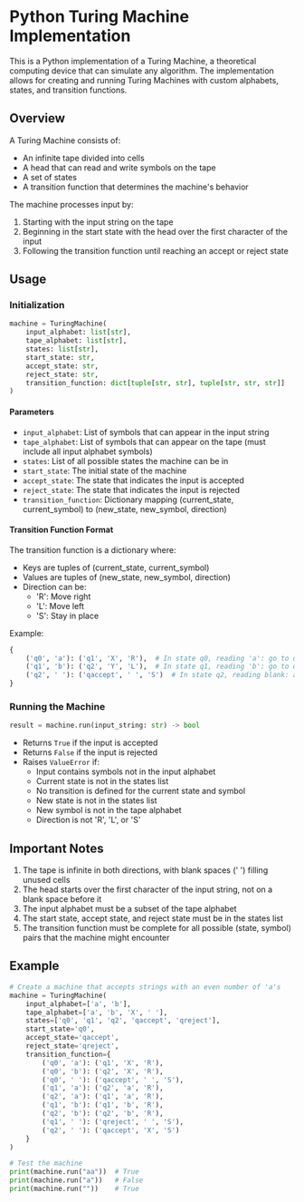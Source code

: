 # Python Turing Machine Implementation

This is a Python implementation of a Turing Machine, a theoretical computing device that can simulate any algorithm. The implementation allows for creating and running Turing Machines with custom alphabets, states, and transition functions.

## Overview

A Turing Machine consists of:

- An infinite tape divided into cells
- A head that can read and write symbols on the tape
- A set of states
- A transition function that determines the machine's behavior

The machine processes input by:

1. Starting with the input string on the tape
2. Beginning in the start state with the head over the first character of the input
3. Following the transition function until reaching an accept or reject state

## Usage

### Initialization

```python
machine = TuringMachine(
    input_alphabet: list[str],
    tape_alphabet: list[str],
    states: list[str],
    start_state: str,
    accept_state: str,
    reject_state: str,
    transition_function: dict[tuple[str, str], tuple[str, str, str]]
)
```

#### Parameters

- `input_alphabet`: List of symbols that can appear in the input string
- `tape_alphabet`: List of symbols that can appear on the tape (must include all input alphabet symbols)
- `states`: List of all possible states the machine can be in
- `start_state`: The initial state of the machine
- `accept_state`: The state that indicates the input is accepted
- `reject_state`: The state that indicates the input is rejected
- `transition_function`: Dictionary mapping (current_state, current_symbol) to (new_state, new_symbol, direction)

#### Transition Function Format

The transition function is a dictionary where:

- Keys are tuples of (current_state, current_symbol)
- Values are tuples of (new_state, new_symbol, direction)
- Direction can be:
  - 'R': Move right
  - 'L': Move left
  - 'S': Stay in place

Example:

```python
{
    ('q0', 'a'): ('q1', 'X', 'R'),  # In state q0, reading 'a': go to q1, write 'X', move right
    ('q1', 'b'): ('q2', 'Y', 'L'),  # In state q1, reading 'b': go to q2, write 'Y', move left
    ('q2', ' '): ('qaccept', ' ', 'S')  # In state q2, reading blank: accept and stay
}
```

### Running the Machine

```python
result = machine.run(input_string: str) -> bool
```

- Returns `True` if the input is accepted
- Returns `False` if the input is rejected
- Raises `ValueError` if:
  - Input contains symbols not in the input alphabet
  - Current state is not in the states list
  - No transition is defined for the current state and symbol
  - New state is not in the states list
  - New symbol is not in the tape alphabet
  - Direction is not 'R', 'L', or 'S'

## Important Notes

1. The tape is infinite in both directions, with blank spaces (' ') filling unused cells
2. The head starts over the first character of the input string, not on a blank space before it
3. The input alphabet must be a subset of the tape alphabet
4. The start state, accept state, and reject state must be in the states list
5. The transition function must be complete for all possible (state, symbol) pairs that the machine might encounter

## Example

```python
# Create a machine that accepts strings with an even number of 'a's
machine = TuringMachine(
    input_alphabet=['a', 'b'],
    tape_alphabet=['a', 'b', 'X', ' '],
    states=['q0', 'q1', 'q2', 'qaccept', 'qreject'],
    start_state='q0',
    accept_state='qaccept',
    reject_state='qreject',
    transition_function={
        ('q0', 'a'): ('q1', 'X', 'R'),
        ('q0', 'b'): ('q2', 'X', 'R'),
        ('q0', ' '): ('qaccept', ' ', 'S'),
        ('q1', 'a'): ('q2', 'a', 'R'),
        ('q2', 'a'): ('q1', 'a', 'R'),
        ('q1', 'b'): ('q1', 'b', 'R'),
        ('q2', 'b'): ('q2', 'b', 'R'),
        ('q1', ' '): ('qreject', ' ', 'S'),
        ('q2', ' '): ('qaccept', 'X', 'S')
    }
)

# Test the machine
print(machine.run("aa"))  # True
print(machine.run("a"))   # False
print(machine.run(""))    # True
```
